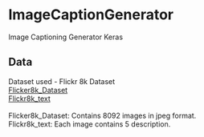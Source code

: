 # ImageCaptionGenerator
Image Captioning Generator Keras

## Data
Dataset used - Flickr 8k Dataset  <br />
[Flicker8k_Dataset](https://github.com/jbrownlee/Datasets/releases/download/Flickr8k/Flickr8k_Dataset.zip) <br />
[Flickr8k_text](https://github.com/jbrownlee/Datasets/releases/download/Flickr8k/Flickr8k_text.zip)  <br />
 <br />
Flicker8k_Dataset: Contains 8092 images in jpeg format.  <br />
Flickr8k_text: Each image contains 5 description. <br />

